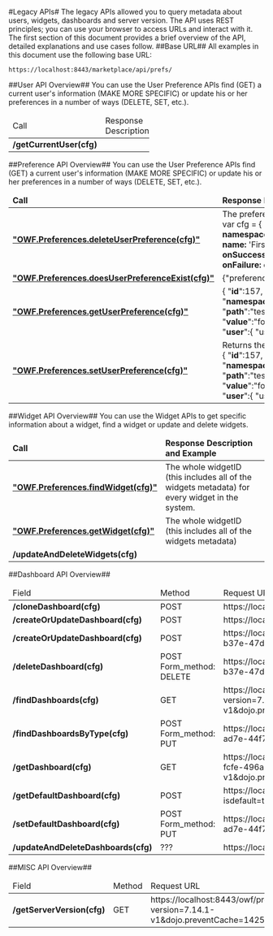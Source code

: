 

#Legacy APIs#
The legacy APIs allowed you to query metadata about users, widgets, dashboards and server version. 
The API uses REST principles; you can use your browser to access URLs and interact with it.
The first section of this document provides a brief overview of the API, detailed explanations and use cases follow. 
##Base URL##
All examples in this document use the following base URL:

    https://localhost:8443/marketplace/api/prefs/


##User API Overview##
You can use the User Preference APIs find (GET) a current user's information (MAKE MORE SPECIFIC) or update his or her preferences in a number of ways (DELETE, SET, etc.). 

<table style="width:55%">
  <thead>
    <td>Call </td>
    <td> Response Description </td>
  </thead>
  <tr>
    <td><b>/getCurrentUser(cfg)</b></td>
    <td></td> 
  </tr>
</table>

##Preference API Overview##
You can use the User Preference APIs find (GET) a current user's information (MAKE MORE SPECIFIC) or update his or her preferences in a number of ways (DELETE, SET, etc.). 

<table style="width:100%">
  <thead>
    <td><b>Call</b></td>
    <td><b>Response Description and Example</b></td>
  </thead>
  <tr>
    <td><b><a href=https://github.com/stephaniesaylor/Practice-Repo/blob/master/deleteUserPreference.md>"OWF.Preferences.deleteUserPreference(cfg)"</a></b></td>
    <td> The preference was deleted.
    <br>
    var cfg = { <br>
  	<b>namespace:</b> 'com.company.widget', <br>
	<b>name:</b> 'First President', <br>
	<b>onSuccess:</b> onSuccess, <br>
	<b>onFailure:</b> onFailure 
};

</td> 
        
  </tr>
  <tr>
    <td><b><a href=https://github.com/stephaniesaylor/Practice-Repo/blob/master/doesUserPreferenceExist.md>"OWF.Preferences.doesUserPreferenceExist(cfg)"</a></b></td></td>
    <td> {"preferenceExist":true,"statusCode":200}</td> 
  </tr>
  <tr>
    <td><b><a href=https://github.com/stephaniesaylor/Practice-Repo/blob/master/getUserPreference.md>"OWF.Preferences.getUserPreference(cfg)"</a></b></td>
    <td>{
	"<b>id</b>":157,<br>
	"<b>namespace</b>":"foo.bar.0",<br>
	"<b>path</b>":"testpath0",<br>
	"<b>value</b>":"fooval",<br>
	"<b>user</b>":{
		"userId":"testAdmin1"
	}
}
 </td> 
  </tr>
  <tr>
    <td><b><a href=https://github.com/stephaniesaylor/Practice-Repo/blob/master/setUserPreference.md>"OWF.Preferences.setUserPreference(cfg)"</a></b></td>
    <td>Returns the preference that was set. <br>
    {
	"<b>id</b>":157,<br>
	"<b>namespace</b>":"foo.bar.0",<br>
	"<b>path</b>":"testpath0",<br>
	"<b>value</b>":"fooval",<br>
	"<b>user</b>":{
		"userId":"testAdmin1"
	}
}
</td> 
  </tr>
</table>

##Widget API Overview##
You can use the Widget APIs to get specific information about a widget, find a widget or update and delete widgets.

<table style="width:100%">
  <thead>
    <td><b>Call</td>
    <td><b>Response Description and Example</b></td>
  </thead>
  <tr>
    <td><b><a href=https://github.com/stephaniesaylor/Practice-Repo/blob/master/findWidget.md>"OWF.Preferences.findWidget(cfg)"</a></b></td>
    <td>The whole widgetID (this includes all of the widgets metadata) for every widget in the system.</b></td>
  </tr>
  <tr>
    <td><b><a href=https://github.com/stephaniesaylor/Practice-Repo/blob/master/getWidget.md>"OWF.Preferences.getWidget(cfg)"</a></b></td>
    <td>The whole widgetID (this includes all of the widgets metadata)</td> 
  </tr>
  <tr>
    <td><b>/updateAndDeleteWidgets(cfg)</b></td>
    <td></td> 
  </tr>
</table>


##Dashboard API Overview##
<table style="width:100%">
  <thead>
    <td>Field </td>
    <td>Method </td>
    <td>Request URL</td>
    <td>Description</td>
  </thead>
  <tr>
    <td><b>/cloneDashboard(cfg)</b></td>
    <td>POST</td> 
    <td>https://localhost:8443/owf/stack/addPage</td>
    <td></td>
  </tr>
  <tr>
    <td><b>/createOrUpdateDashboard(cfg)</b></td>
    <td>POST</td> 
    <td>https://localhost:8443/owf/stack/addPage</td>
    <td></td>
  </tr>
  <tr>
    <td><b>/createOrUpdateDashboard(cfg)</b></td>
    <td>POST</td> 
    <td>https://localhost:8443/owf/prefs/dashboard/9c01a5f5-b37e-47db-8c07-d733c368dab5</td>
    <td></td>
  </tr>
  <tr>
    <td><b>/deleteDashboard(cfg)</b></td>
    <td>POST
        Form_method: DELETE</td> 
    <td>https://localhost:8443/owf/prefs/dashboard/9c01a5f5-b37e-47db-8c07-d733c368dab5</td>
    <td></td>
  </tr>
  <tr>
    <td><b>/findDashboards(cfg)</b></td>
    <td>GET</td> 
    <td>https://localhost:8443/owf/prefs/dashboard?version=7.14.1-v1&dojo.preventCache=1425324449792</td>
    <td></td>
  </tr>
  <tr>
    <td><b>/findDashboardsByType(cfg)</b></td>
    <td>POST
      Form_method: PUT</td> 
    <td>https://localhost:8443/owf/prefs/dashboard/cbf2bd69-ad7e-44f7-bf75-c838048a9c43?isdefault=true</td>
    <td></td>
  </tr>
  <tr>
    <td><b>/getDashboard(cfg)</b></td>
    <td>GET</td> 
    <td>https://localhost:8443/owf/prefs/dashboard/43821977-fcfe-496a-a221-bc97967c3215?version=7.14.1-v1&dojo.preventCache=1425324659938</td>
    <td></td>
  </tr>
  <tr>
    <td><b>/getDefaultDashboard(cfg)</b></td>
    <td>POST</td> 
    <td>https://localhost:8443/owf/prefs/dashboard?isdefault=true</td>
    <td></td>
  </tr>
  <tr>
    <td><b>/setDefaultDashboard(cfg)</b></td>
    <td>POST
        Form_method: PUT</td> 
    <td>https://localhost:8443/owf/prefs/dashboard/cbf2bd69-ad7e-44f7-bf75-c838048a9c43?isdefault=true</td>
    <td></td>
  </tr>
  <tr>
    <td><b>/updateAndDeleteDashboards(cfg)</b></td>
    <td>???</td> 
    <td>https://localhost:8443/owf/prefs/dashboard/????</td>
    <td></td>
  </tr>
</table>

##MISC API Overview##
<table style="width:100%">
  <thead>
    <td>Field </td>
    <td>Method </td>
    <td>Request URL</td>
    <td>Description</td>
  </thead>
  <tr>
    <td><b>/getServerVersion(cfg)</b></td>
    <td>GET</td> 
    <td>https://localhost:8443/owf/prefs/server/resources?version=7.14.1-v1&dojo.preventCache=1425324688929</td>
    <td></td>
  </tr>
</table>







